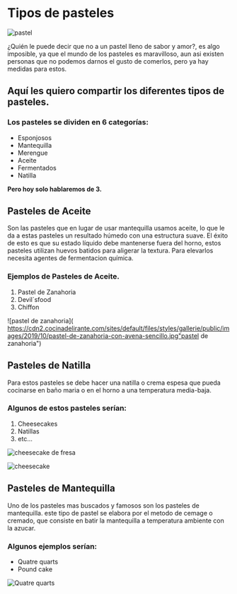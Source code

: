 # Tipos de pasteles

![pastel](https://gastronomicainternacional.com/wp-content/uploads/2020/04/reposteria-3-1.jpg "Türkiye")
     
¿Quién le puede decir que no a un pastel lleno de sabor y amor?, es algo imposible, ya que el mundo de los pasteles es maravilloso, aun asi existen personas que no podemos darnos el gusto de comerlos, pero ya hay medidas para estos. 

## Aquí les quiero compartir los diferentes tipos de pasteles.

### Los pasteles se dividen en 6 categorías:

- Esponjosos
- Mantequilla
- Merengue
- Aceite
- Fermentados
- Natilla

**Pero hoy solo hablaremos de 3.** 

 ## **Pasteles de Aceite**

Son las pasteles que en lugar de usar mantequilla usamos aceite, lo que le da a estas pasteles un resultado húmedo con una estructura suave. El éxito de esto es que su estado líquido debe mantenerse fuera del horno, estos pasteles utilizan huevos batidos para aligerar la textura. Para elevarlos necesita agentes de fermentacion química.

### Ejemplos de Pasteles de Aceite.

1. Pastel de Zanahoria
2. Devil´sfood
3. Chiffon

![pastel de zanahoria]( https://cdn2.cocinadelirante.com/sites/default/files/styles/gallerie/public/images/2019/10/pastel-de-zanahoria-con-avena-sencillo.jpg"pastel de zanahoria") 


## **Pasteles de Natilla**

Para estos pasteles se debe hacer una natilla o crema espesa que pueda cocinarse en baño maria o en el horno a una temperatura media-baja. 

### Algunos de estos pasteles serían:

1. Cheesecakes
2. Natillas
3. etc...


![cheesecake de fresa](https://www.recipetineats.com/wp-content/uploads/2022/11/Mini-cheesecakes_8-2.jpg "cheesecake de fresa")  

![cheesecake](https://aprende.com/wp-content/uploads/2020/11/pasteles-de-natilla.png "cheesecake")

## **Pasteles de Mantequilla**

Uno de los pasteles mas buscados y famosos son los pasteles de mantequilla. este tipo de pastel se elabora por el metodo de cemage o cremado, que consiste en batir la mantequilla a temperatura ambiente con la azucar. 

### Algunos ejemplos serían:

- Quatre quarts
- Pound cake

![Quatre quarts]( https://www.france-voyage.com/visuals/photos/quatre-quarts-31064_w600.webp "quatre quarts")
